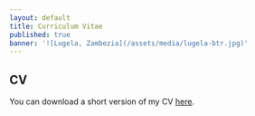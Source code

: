 ```yaml
---
layout: default
title: Curriculum Vitae
published: true
banner: '![Lugela, Zambezia](/assets/media/lugela-btr.jpg)'
---
```






## CV 

You can download a short version of my CV [here](https://www.dropbox.com/s/xpox7sxtj3e84v3/Jentzsch_CV_short.pdf?dl=0 "Jentzsch CV").
